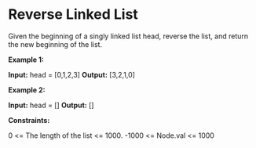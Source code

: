 # Reverse Linked List

Given the beginning of a singly linked list head, reverse the list, and return the new beginning of the list.

**Example 1:**

**Input:** head = [0,1,2,3]
**Output:** [3,2,1,0]

**Example 2:**

**Input:** head = []
**Output:** []

**Constraints:**

0 <= The length of the list <= 1000.
-1000 <= Node.val <= 1000

